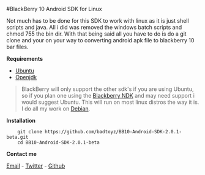 <!--- http://notehub.org/2013/12/6/blackberry-10-android-sdk-for-linux --> 
#BlackBerry 10 Android SDK for Linux

Not much has to be done for this SDK to work with linux as it is just shell scripts and java. All i did was removed the windows batch scripts and chmod 755 the bin dir. With that being said all you have to do is do a git clone and your on your way to converting android apk file to blackberry 10 bar files.

**Requirements**

*	[Ubuntu](http://www.ubuntu.com/)
*	[Openjdk](http://openjdk.java.net/)

>BlackBerry will only support the other sdk's if you are using Ubuntu, so if you plan one using the [Blackberry NDK](http://developer.blackberry.com/native/) and may need support i would suggest Ubuntu. This will run on most linux distros the way it is. I do all my work on [Debian](http://debian.org). 


**Installation**

		git clone https://github.com/badtoyz/BB10-Android-SDK-2.0.1-beta.git
		cd BB10-Android-SDK-2.0.1-beta

		
**Contact me**

[Email](mailto:badtoyz@gmail.com) - [Twitter](https://twitter.com/badtoyz) - [Github](https://github.com/badtoyz)